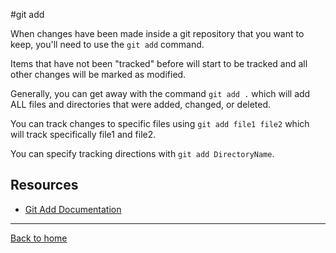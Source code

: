 #git add

When changes have been made inside a git repository that you want to keep, you'll need to use the `git add` command.

Items that have not been "tracked" before will start to be tracked and all other changes will be marked as modified.

Generally, you can get away with the command `git add .` which will add ALL files and directories that were added, changed, or deleted.

You can track changes to specific files using `git add file1 file2` which will track specifically file1 and file2.

You can specify tracking directions with `git add DirectoryName`.

## Resources

- [Git Add Documentation](https://git-scm.com/docs/git-add)

---

[Back to home](../README.md)